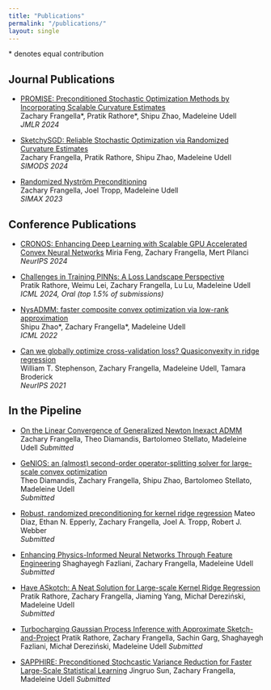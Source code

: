 ```yaml
---
title: "Publications"
permalink: "/publications/"
layout: single
---
```


\* denotes equal contribution  

## Journal Publications
- [PROMISE: Preconditioned Stochastic Optimization Methods by Incorporating Scalable Curvature Estimates](https://jmlr.org/papers/v25/23-1187.html)  
  Zachary Frangella\*, Pratik Rathore\*, Shipu Zhao, Madeleine Udell  
  _JMLR 2024_

- [SketchySGD: Reliable Stochastic Optimization via Randomized Curvature Estimates](https://epubs.siam.org/doi/10.1137/23M1575330)  
  Zachary Frangella, Pratik Rathore, Shipu Zhao, Madeleine Udell  
  _SIMODS 2024_

- [Randomized Nyström Preconditioning](https://epubs.siam.org/doi/10.1137/21M1466244)  
  Zachary Frangella, Joel Tropp, Madeleine Udell  
  _SIMAX 2023_

## Conference Publications
- [CRONOS: Enhancing Deep Learning with Scalable GPU Accelerated Convex Neural Networks](https://openreview.net/pdf?id=YfLzYczAo3)
  Miria Feng, Zachary Frangella, Mert Pilanci
  _NeurIPS 2024_
  
- [Challenges in Training PINNs: A Loss Landscape Perspective](https://proceedings.mlr.press/v235/rathore24a.html)  
  Pratik Rathore, Weimu Lei, Zachary Frangella, Lu Lu, Madeleine Udell  
  _ICML 2024, Oral (top 1.5% of submissions)_

- [NysADMM: faster composite convex optimization via low-rank approximation](https://proceedings.mlr.press/v162/zhao22a.html)  
  Shipu Zhao\*, Zachary Frangella\*, Madeleine Udell  
  _ICML 2022_

- [Can we globally optimize cross-validation loss? Quasiconvexity in ridge regression](https://proceedings.neurips.cc/paper/2021/file/cc298d5bc587e1b650f80e10449ee9d5-Paper.pdf)  
  William T. Stephenson, Zachary Frangella, Madeleine Udell, Tamara Broderick  
  _NeurIPS 2021_

## In the Pipeline
- [On the Linear Convergence of Generalized Newton Inexact ADMM](https://arxiv.org/pdf/2302.03863)
  Zachary Frangella, Theo Diamandis, Bartolomeo Stellato, Madeleine Udell
  _Submitted_

- [GeNIOS: an (almost) second-order operator-splitting solver for large-scale convex optimization](https://arxiv.org/pdf/2310.08333)  
  Theo Diamandis, Zachary Frangella, Shipu Zhao, Bartolomeo Stellato, Madeleine Udell  
  _Submitted_

- [Robust, randomized preconditioning for kernel ridge regression](https://arxiv.org/pdf/2304.12465)
  Mateo Diaz, Ethan N. Epperly, Zachary Frangella, Joel A. Tropp, Robert J. Webber  
  _Submitted_

- [Enhancing Physics-Informed Neural Networks Through Feature Engineering](https://arxiv.org/pdf/2502.07209)
  Shaghayegh Fazliani, Zachary Frangella, Madeleine Udell
  _Submitted_

- [Have ASkotch: A Neat Solution for Large-scale Kernel Ridge Regression](https://arxiv.org/pdf/2407.10070?)  
  Pratik Rathore, Zachary Frangella, Jiaming Yang, Michał Dereziński, Madeleine Udell  
  _Submitted_

- [Turbocharging Gaussian Process Inference with Approximate Sketch-and-Project](https://arxiv.org/pdf/2505.13723?)
 Pratik Rathore, Zachary Frangella, Sachin Garg, Shaghayegh Fazliani, Michał Dereziński, Madeleine Udell
 _Submitted_

- [SAPPHIRE: Preconditioned Stochcastic Variance Reduction for Faster Large-Scale Statistical Learning]()
 Jingruo Sun, Zachary Frangella, Madeleine Udell
 _Submitted_
